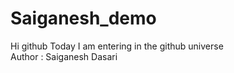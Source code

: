 # Saiganesh_demo
Hi github Today I am entering in the github universe
<br>
Author : Saiganesh Dasari

